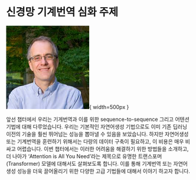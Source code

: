 # 신경망 기계번역 심화 주제

![[Christopher Manning: Professor at Stanford Univ.](https://nlp.stanford.edu/manning/)](../assets/11-00-01.jpeg){ width=500px }

앞선 챕터에서 우리는 기게번역과 이를 위한 sequence-to-sequence 그리고 어텐션 기법에 대해 다루었습니다. 우리는 기본적인 자연어생성 기법으로도 이미 기존 딥러닝 이전의 기술을 훨씬 뛰어넘는 성능을 뽑아낼 수 있음을 보았습니다. 하지만 자연어생성 또는 기계번역을 훈련하기 위해서는 다량의 데이터 구축이 필요하고, 이 비용은 매우 비싸고 어렵습니다. 이번 챕터에서는 이러한 어려움을 해결하기 위한 방법들을 소개하고, 더 나아가 ‘Attention is All You Need’라는 제목으로 유명한 트랜스포머(Transformer) 모델에 대해서도 살펴보도록 합니다. 이를 통해 기계번역 또는 자연어생성 성능을 더욱 끌어올리기 위한 다양한 고급 기법들에 대해서 이야기 하고자 합니다.
